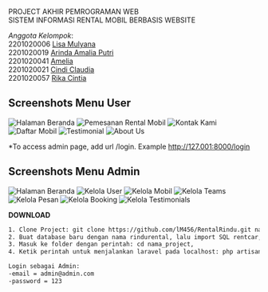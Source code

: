 PROJECT AKHIR PEMROGRAMAN WEB <br>
SISTEM INFORMASI RENTAL MOBIL BERBASIS WEBSITE

_Anggota Kelompok_: <br>
2201020006 [Lisa Mulyana](https://github.com/lM456) <br>
2201020019 [Arinda Amalia Putri](https://github.com/arndalya) <br>
2201020041 [Amelia](https://github.com/Mellias) <br>
2201020021 [Cindi Claudia](https://github.com/cindiclaudia) <br>
2201020057 [Rika Cintia](https://github.com/rika2305) <br>

## Screenshots Menu User
![Halaman Beranda](public/frontend/images/Screenshot(899).png)
![Pemesanan Rental Mobil](public/frontend/images/Screenshot(900).png)
![Kontak Kami](public/frontend/images/Screenshot(901).png)
![Daftar Mobil](public/frontend/images/Screenshot(902).png)
![Testimonial](public/frontend/images/Screenshot(903).png)
![About Us](public/frontend/images/Screenshot(904).png)


*To access admin page, add url /login. Example http://127.001:8000/login 

## Screenshots Menu Admin
![Halaman Beranda](public/frontend/images/Screenshot(911).png)
![Kelola User](public/frontend/images/Screenshot(912).png)
![Kelola Mobil](public/frontend/images/Screenshot(913).png)
![Kelola Teams](public/frontend/images/Screenshot(914).png)
![Kelola Pesan](public/frontend/images/Screenshot(915).png)
![Kelola Booking](public/frontend/images/Screenshot(916).png)
![Kelola Testimonials](public/frontend/images/Screenshot(917).png)


**DOWNLOAD**
```bash
1. Clone Project: git clone https://github.com/lM456/RentalRindu.git nama_projek,
2. Buat database baru dengan nama rindurental, lalu import SQL rentcar,
3. Masuk ke folder dengan perintah: cd nama_project,
4. Ketik perintah untuk menjalankan laravel pada localhost: php artisan serve.

Login sebagai Admin:
-email = admin@admin.com
-password = 123

